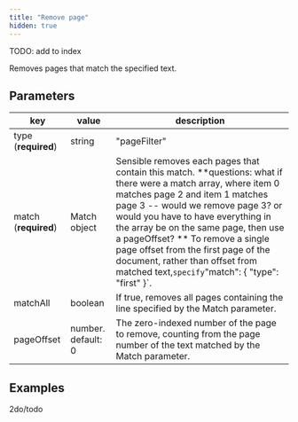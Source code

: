 ```yaml
---
title: "Remove page"
hidden: true
---
```


TODO: add to index

Removes pages that match the specified text. 

Parameters
----


| key                  | value              | description                                                  |
| -------------------- | ------------------ | ------------------------------------------------------------ |
| type (**required**)  | string             | "pageFilter"                                                 |
| match (**required**) | Match object       | Sensible removes each pages that contain this match. **questions: what if there were a match array, where item 0 matches page 2 and item 1 matches page 3 -- would we remove page 3? or would you have to have everything in the array be on the same page, then use a pageOffset?  **  To remove a single page offset from the first page of the document, rather than offset from matched text,` specify `"match": { "type": "first" }`. |
| matchAll             | boolean            | If true, removes all pages containing the line specified by the Match parameter. |
| pageOffset           | number. default: 0 | The zero-indexed number of the page to remove, counting from the page number of the text matched by the Match parameter. |

 ## Examples

2do/todo